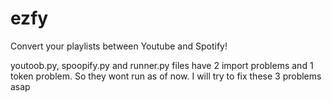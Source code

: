 # ezfy
Convert your playlists between Youtube and Spotify!


youtoob.py,
spoopify.py and runner.py files have 2 import problems and 1 token problem. So they wont run as of now. I will try to fix these 3 problems asap
